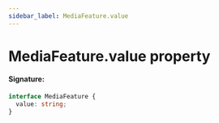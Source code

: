 ```yaml
---
sidebar_label: MediaFeature.value
---
```


# MediaFeature.value property

#### Signature:

```typescript
interface MediaFeature {
  value: string;
}
```
